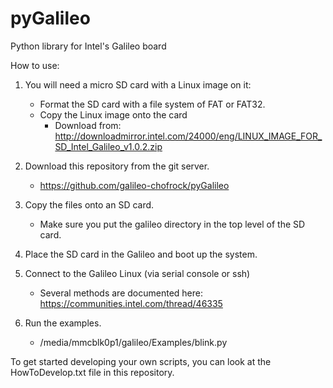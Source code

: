 pyGalileo
=========

Python library for Intel's Galileo board

How to use:
1. You will need a micro SD card with a Linux image on it: 
    - Format the SD card with a file system of FAT or FAT32.
    - Copy the Linux image onto the card 
        - Download from: http://downloadmirror.intel.com/24000/eng/LINUX_IMAGE_FOR_SD_Intel_Galileo_v1.0.2.zip

2. Download this repository from the git server.
    - https://github.com/galileo-chofrock/pyGalileo

3. Copy the files onto an SD card.
    - Make sure you put the galileo directory in the top level of the SD card.

4. Place the SD card in the Galileo and boot up the system.

5. Connect to the Galileo Linux (via serial console or ssh)
    - Several methods are documented here: https://communities.intel.com/thread/46335

6. Run the examples.
    - /media/mmcblk0p1/galileo/Examples/blink.py

    
To get started developing your own scripts, you can look at the HowToDevelop.txt file in this repository. 
